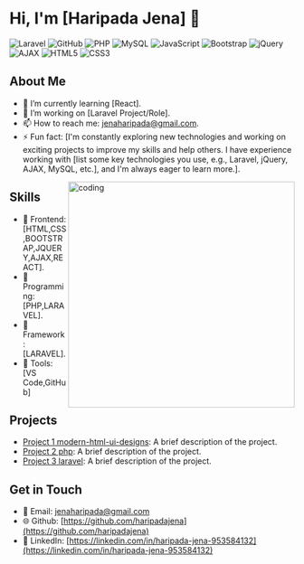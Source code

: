 # Hi, I'm [Haripada Jena] 👋
![Laravel](https://img.shields.io/badge/Laravel-10-red)
![GitHub](https://img.shields.io/badge/GitHub-Profile-blue)
![PHP](https://img.shields.io/badge/PHP-8.1-blue)
![MySQL](https://img.shields.io/badge/MySQL-8.0-orange)
![JavaScript](https://img.shields.io/badge/JavaScript-ES6-yellow)
![Bootstrap](https://img.shields.io/badge/Bootstrap-5.0-blueviolet)
![jQuery](https://img.shields.io/badge/jQuery-3.6.0-green)
![AJAX](https://img.shields.io/badge/AJAX-Asynchronous-lightgrey)
![HTML5](https://img.shields.io/badge/HTML5-5-blue)
![CSS3](https://img.shields.io/badge/CSS3-3-blue)


## About Me
- 🌱 I’m currently learning [React].
- 💼 I’m working on [Laravel Project/Role].
- 📫 How to reach me: [jenaharipada@gmail.com](jenaharipada@gmail.com).
- ⚡ Fun fact: [I'm constantly exploring new technologies and working on exciting projects to improve my skills and help others. I have experience working with [list some key technologies you use, e.g., Laravel, jQuery, AJAX, MySQL, etc.], and I'm always eager to learn more.].
<img align="right" alt="coding" width="400" src="https://media0.giphy.com/media/qgQUggAC3Pfv687qPC/giphy.gif">

## Skills
- 🔹 Frontend: [HTML,CSS,BOOTSTRAP,JQUERY,AJAX,REACT].
- 🔹 Programming: [PHP,LARAVEL].
- 🔹 Framework: [LARAVEL].
- 🔹 Tools: [VS Code,GitHub]

## Projects
- [Project 1 modern-html-ui-designs](https://github.com/haripadajena/modern-html-ui-designs): A brief description of the project.
- [Project 2 php](https://github.com/haripadajena/php): A brief description of the project.
- [Project 3 laravel](https://github.com/haripadajena/laravel): A brief description of the project.

## Get in Touch
- 📧 Email: [jenaharipada@gmail.com](jenaharipada@gmail.com)
- 🌐 Github: [https://github.com/haripadajena](https://github.com/haripadajena)
- 🔗 LinkedIn: [https://linkedin.com/in/haripada-jena-953584132](https://linkedin.com/in/haripada-jena-953584132)


